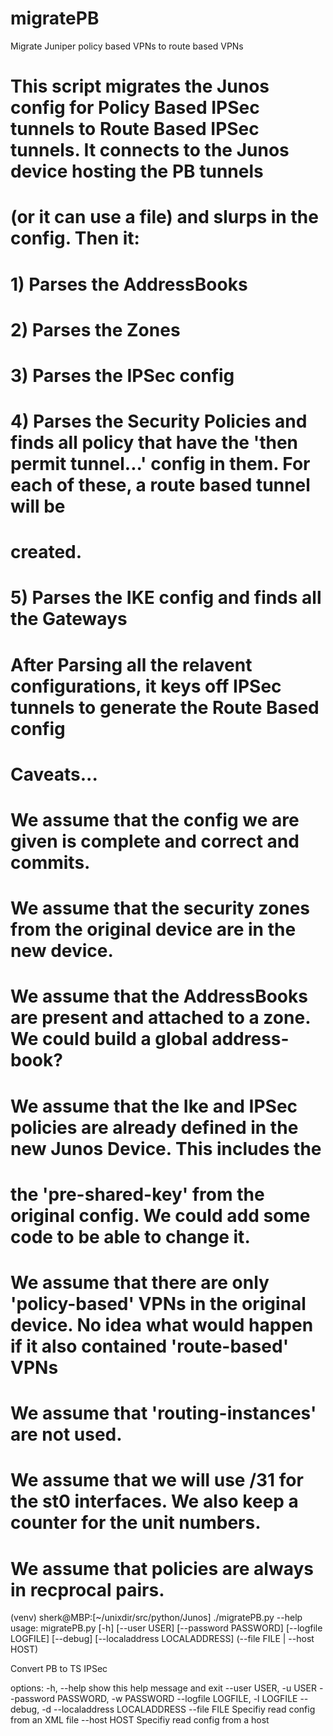 # migratePB
Migrate Juniper policy based VPNs to route based VPNs

# This script migrates the Junos config for Policy Based IPSec tunnels to Route Based IPSec tunnels. It connects to the Junos device hosting the PB tunnels
# (or it can use a file) and slurps in the config. Then it:
#     1) Parses the AddressBooks
#     2) Parses the Zones
#     3) Parses the IPSec config
#     4) Parses the Security Policies and finds all policy that have the 'then permit tunnel...' config in them. For each of these, a route based tunnel will be
#        created.
#     5) Parses the IKE config and finds all the Gateways
#
# After Parsing all the relavent configurations, it keys off IPSec tunnels to generate the Route Based config

# Caveats...
#     We assume that the config we are given is complete and correct and commits.
#     We assume that the security zones from the original device are in the new device.
#     We assume that the AddressBooks are present and attached to a zone. We could build a global address-book?
#     We assume that the Ike and IPSec policies are already defined in the new Junos Device. This includes the 
#         the 'pre-shared-key' from the original config. We could add some code to be able to change it.
#     We assume that there are only 'policy-based' VPNs in the original device. No idea what would happen if it also contained 'route-based' VPNs
#     We assume that 'routing-instances' are not used.
#     We assume that we will use /31 for the st0 interfaces. We also keep a counter for the unit numbers.
#     We assume that policies are always in recprocal pairs.


(venv) sherk@MBP:[~/unixdir/src/python/Junos] ./migratePB.py --help
usage: migratePB.py [-h] [--user USER] [--password PASSWORD] [--logfile LOGFILE] [--debug] [--localaddress LOCALADDRESS] (--file FILE | --host HOST)

Convert PB to TS IPSec

options:
  -h, --help            show this help message and exit
  --user USER, -u USER
  --password PASSWORD, -w PASSWORD
  --logfile LOGFILE, -l LOGFILE
  --debug, -d
  --localaddress LOCALADDRESS
  --file FILE           Specifiy read config from an XML file
  --host HOST           Specifiy read config from a host

